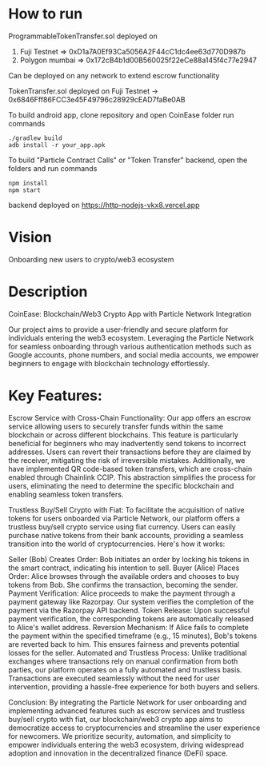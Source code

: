 # How to run

ProgrammableTokenTransfer.sol deployed on
1) Fuji Testnet => 0xD1a7A0Ef93Ca5056A2F44cC1dc4ee63d770D987b
2) Polygon mumbai => 0x172cB4b1d00B560025f22eCe88a145f4c77e2947

Can be deployed on any network to extend escrow functionality

TokenTransfer.sol deployed on
Fuji Testnet -> 0x6846Fff86FCC3e45F49796c28929cEAD7faBe0AB

To build android app, clone repository and open CoinEase folder
run commands

```
./gradlew build
adb install -r your_app.apk
```

To build "Particle Contract Calls" or "Token Transfer" backend, open the folders and run commands

```
npm install
npm start
```

backend deployed on https://http-nodejs-vkx8.vercel.app

# Vision
Onboarding new users to crypto/web3 ecosystem

# Description
CoinEase: Blockchain/Web3 Crypto App with Particle Network Integration

Our project aims to provide a user-friendly and secure platform for individuals entering the web3 ecosystem. Leveraging the Particle Network for seamless onboarding through various authentication methods such as Google accounts, phone numbers, and social media accounts, we empower beginners to engage with blockchain technology effortlessly.

# Key Features:

Escrow Service with Cross-Chain Functionality: Our app offers an escrow service allowing users to securely transfer funds within the same blockchain or across different blockchains. This feature is particularly beneficial for beginners who may inadvertently send tokens to incorrect addresses. Users can revert their transactions before they are claimed by the receiver, mitigating the risk of irreversible mistakes. Additionally, we have implemented QR code-based token transfers, which are cross-chain enabled through Chainlink CCIP. This abstraction simplifies the process for users, eliminating the need to determine the specific blockchain and enabling seamless token transfers.

Trustless Buy/Sell Crypto with Fiat: To facilitate the acquisition of native tokens for users onboarded via Particle Network, our platform offers a trustless buy/sell crypto service using fiat currency. Users can easily purchase native tokens from their bank accounts, providing a seamless transition into the world of cryptocurrencies. Here's how it works:

Seller (Bob) Creates Order: Bob initiates an order by locking his tokens in the smart contract, indicating his intention to sell.
Buyer (Alice) Places Order: Alice browses through the available orders and chooses to buy tokens from Bob. She confirms the transaction, becoming the sender.
Payment Verification: Alice proceeds to make the payment through a payment gateway like Razorpay. Our system verifies the completion of the payment via the Razorpay API backend.
Token Release: Upon successful payment verification, the corresponding tokens are automatically released to Alice's wallet address.
Reversion Mechanism: If Alice fails to complete the payment within the specified timeframe (e.g., 15 minutes), Bob's tokens are reverted back to him. This ensures fairness and prevents potential losses for the seller.
Automated and Trustless Process: Unlike traditional exchanges where transactions rely on manual confirmation from both parties, our platform operates on a fully automated and trustless basis. Transactions are executed seamlessly without the need for user intervention, providing a hassle-free experience for both buyers and sellers.

Conclusion: By integrating the Particle Network for user onboarding and implementing advanced features such as escrow services and trustless buy/sell crypto with fiat, our blockchain/web3 crypto app aims to democratize access to cryptocurrencies and streamline the user experience for newcomers. We prioritize security, automation, and simplicity to empower individuals entering the web3 ecosystem, driving widespread adoption and innovation in the decentralized finance (DeFi) space.
